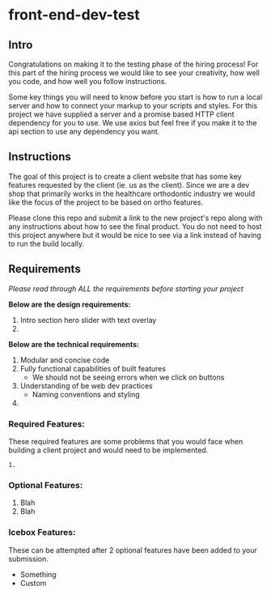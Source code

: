 # front-end-dev-test

## Intro

Congratulations on making it to the testing phase of the hiring process! For this part of the hiring process we would like to see your creativity, how well you code, and how well you follow instructions.

Some key things you will need to know before you start is how to run a local server and how to connect your markup to your scripts and styles. For this project we have supplied a server and a promise based HTTP client dependency for you to use. We use axios but feel free if you make it to the api section to use any dependency you want.

## Instructions

The goal of this project is to create a client website that has some key features requested by the client (ie. us as the client). Since we are a dev shop that primarily works in the healthcare orthodontic industry we would like the focus of the project to be based on ortho features.

Please clone this repo and submit a link to the new project's repo along with any instructions about how to see the final product. You do not need to host this project anywhere but it would be nice to see via a link instead of having to run the build locally.

## Requirements

<em>Please read through ALL the requirements before starting your project</em>

<strong>Below are the design requirements:</strong>

  1. Intro section hero slider with text overlay
  2.

<strong>Below are the technical requirements:</strong>

  1. Modular and concise code
  2. Fully functional capabilities of built features
      - We should not be seeing errors when we click on buttons
  3. Understanding of be web dev practices
      - Naming conventions and styling
  4.     



### Required Features:

These required features are some problems that you would face when building a client project and would need to be implemented.

    1.

### Optional Features:
  1. Blah
  2. Blah

### Icebox Features:

These can be attempted after 2 optional features have been added to your submission.
  - Something
  - Custom
